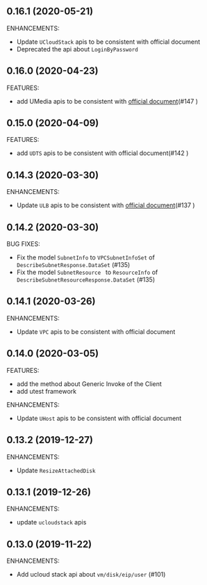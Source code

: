 ## 0.16.1 (2020-05-21)

ENHANCEMENTS:

- Update `UCloudStack` apis to be consistent with official document
- Deprecated the api about `LoginByPassword`

## 0.16.0 (2020-04-23)

FEATURES:

- add UMedia apis to be consistent with [official document](https://docs.ucloud.cn/api/umedia-api/README)(#147  )

## 0.15.0 (2020-04-09)

FEATURES:

- add `UDTS` apis  to be consistent with official document(#142 )

## 0.14.3 (2020-03-30)

ENHANCEMENTS:

- Update `ULB` apis to be consistent with [official document](https://docs.ucloud.cn/api/ulb-api/README)(#137 )

## 0.14.2 (2020-03-30)

BUG FIXES:

- Fix the model `SubnetInfo` to `VPCSubnetInfoSet` of  `DescribeSubnetResponse.DataSet` (#135)
- Fix the model `SubnetResource ` to `ResourceInfo` of  `DescribeSubnetResourceResponse.DataSet` (#135)

## 0.14.1 (2020-03-26)

ENHANCEMENTS:

- Update `VPC` apis to be consistent with official document

## 0.14.0 (2020-03-05)

FEATURES:

- add the method about Generic Invoke of the Client
- add utest framework

ENHANCEMENTS:

- Update `UHost` apis to be consistent with official document

## 0.13.2 (2019-12-27)

ENHANCEMENTS:

- Update `ResizeAttachedDisk`

## 0.13.1 (2019-12-26)

ENHANCEMENTS:

- update `ucloudstack` apis

## 0.13.0 (2019-11-22)

ENHANCEMENTS:

- Add ucloud stack api about `vm/disk/eip/user` (#101)

